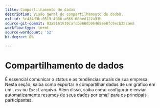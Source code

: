 ```yaml
---
title: Compartilhamento de dados
description: Visão geral do compartilhamento de dados.
exl-id: 5c434d3b-0519-4980-a666-60bed122a93b
source-git-commit: 03a5161930cafcbe600b96465ee0fc0ecb25cae8
workflow-type: tm+mt
source-wordcount: '52'
ht-degree: 0%

---
```


# Compartilhamento de dados

É essencial comunicar o status e as tendências atuais de sua empresa. Nesta seção, saiba como exportar e compartilhar dados de um gráfico em um `.csv` ou `Excel` arquivo. Além disso, saiba como configurar e enviar automaticamente resumos de seus dados por email para os principais participantes.

